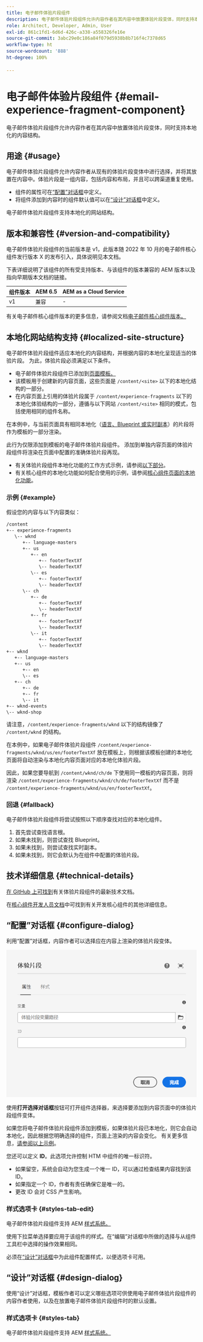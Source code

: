 ```yaml
---
title: 电子邮件体验片段组件
description: 电子邮件体验片段组件允许内容作者在其内容中放置体验片段变体，同时支持本地化的内容结构。
role: Architect, Developer, Admin, User
exl-id: 861c1fd1-6d6d-426c-a338-a558326fe16e
source-git-commit: 3abc29e0c186a84f079d5938b8b716f4c7378d65
workflow-type: ht
source-wordcount: '888'
ht-degree: 100%

---
```



# 电子邮件体验片段组件 {#email-experience-fragment-component}

电子邮件体验片段组件允许内容作者在其内容中放置体验片段变体，同时支持本地化的内容结构。

## 用途 {#usage}

电子邮件体验片段组件允许内容作者从现有的体验片段变体中进行选择，并将其放置在内容中。体验片段是一组内容，包括内容和布局，并且可以跨渠道重复使用。

* 组件的属性可在[“配置”对话框](#configure-dialog)中定义。
* 将组件添加到内容时的组件默认值可以在[“设计”对话框](#design-dialog)中定义。

电子邮件体验片段组件支持本地化的网站结构。

## 版本和兼容性 {#version-and-compatibility}

电子邮件体验片段组件的当前版本是 v1，此版本随 2022 年 10 月的电子邮件核心组件发行版本 X 的发布引入，具体说明见本文档。

下表详细说明了该组件的所有受支持版本、与该组件的版本兼容的 AEM 版本以及指向早期版本文档的链接。

| 组件版本 | AEM 6.5 | AEM as a Cloud Service |
|---|---|---|
| v1 | 兼容 | - |

有关电子邮件核心组件版本的更多信息，请参阅文档[电子邮件核心组件版本。](/help/email/versions.md)

## 本地化网站结构支持 {#localized-site-structure}

电子邮件体验片段组件适应本地化的内容结构，并根据内容的本地化呈现适当的体验片段。 为此，体验片段必须满足以下条件。

* 电子邮件体验片段组件已添加到[页面模板。](https://experienceleague.adobe.com/docs/experience-manager-cloud-service/content/sites/authoring/features/templates.html)
* 该模板用于创建新的内容页面，这些页面是 `/content/<site>` 以下的本地化结构的一部分。
* 在内容页面上引用的体验片段属于 `/content/experience-fragments` 以下的本地化体验结构的一部分，遵循与以下网站 `/content/<site>` 相同的模式，包括使用相同的组件名称。

在本例中，与当前页面具有相同本地化（[语言、Blueprint 或实时副本](https://experienceleague.adobe.com/docs/experience-manager-cloud-service/content/sites/administering/reusing-content/msm-and-translation.html)）的片段将作为模板的一部分渲染。

此行为仅限添加到模板的电子邮件体验片段组件。 添加到单独内容页面的体验片段组件将渲染在页面中配置的准确体验片段再现。

* 有关体验片段组件本地化功能的工作方式示例，请参阅[以下部分](#example)。
* 有关核心组件的本地化功能如何配合使用的示例，请参阅[核心组件页面的本地化功能](/help/get-started/localization.md)。

### 示例 {#example}

假设您的内容与以下内容类似：

```
/content
+-- experience-fragments
   \-- wknd
      +-- language-masters
      +-- us
         +-- en
            +-- footerTextXf
            \-- headerTextXf
         \-- es
            +-- footerTextXf
            \-- headerTextXf
      \-- ch
         +-- de
            +-- footerTextXf
            \-- headerTextXf
         +-- fr
            +-- footerTextXf
            \-- headerTextXf
         \-- it
            +-- footerTextXf
            \-- headerTextXf
+-- wknd
   +-- language-masters
   +-- us
      +-- en
      \-- es
   +-- ch
      +-- de
      +-- fr
      \-- it
+-- wknd-events
\-- wknd-shop
```

请注意，`/content/experience-fragments/wknd` 以下的结构镜像了 `/content/wknd` 的结构。

在本例中，如果电子邮件体验片段组件 `/content/experience-fragments/wknd/us/en/footerTextXf` 放在模板上，则根据该模板创建的本地化页面将自动渲染与本地化内容页面对应的本地化体验片段。

因此，如果您要导航到 `/content/wknd/ch/de` 下使用同一模板的内容页面，则将渲染 `/content/experience-fragments/wknd/ch/de/footerTextXf` 而不是 `/content/experience-fragments/wknd/us/en/footerTextXf`。

### 回退 {#fallback}

电子邮件体验片段组件将尝试按照以下顺序查找对应的本地化组件。

1. 首先尝试查找语言根。
1. 如果未找到，则尝试查找 Blueprint。
1. 如果未找到，则尝试查找实时副本。
1. 如果未找到，则它会默认为在组件中配置的体验片段。

## 技术详细信息 {#technical-details}

[在 GitHub 上可找到](https://adobe.com/go/aem_cmp_email_tech_xf_v1_cn)有关体验片段组件的最新技术文档。

在[核心组件开发人员文档](/help/developing/overview.md)中可找到有关开发核心组件的其他详细信息。

## “配置”对话框 {#configure-dialog}

利用“配置”对话框，内容作者可以选择应在内容上渲染的体验片段变体。

![电子邮件体验片段组件的“编辑”对话框](/help/email/assets/email-experience-fragment-edit.png)

使用&#x200B;**打开选择对话框**&#x200B;按钮可打开组件选择器，来选择要添加到内容页面中的体验片段组件变体。

如果您将电子邮件体验片段组件添加到模板，如果体验片段已本地化，则它会自动本地化，因此根据您明确选择的组件，页面上渲染的内容会变化。 有关更多信息，[请参阅以上示例](#example)。

您还可以定义 **ID**。此选项允许控制 HTM 中组件的唯一标识符。

* 如果留空，系统会自动为您生成一个唯一 ID，可以通过检查结果内容找到该 ID。
* 如果指定一个 ID，作者有责任确保它是唯一的。
* 更改 ID 会对 CSS 产生影响。

### 样式选项卡 {#styles-tab-edit}

电子邮件体验片段组件支持 AEM [样式系统。](/help/get-started/authoring.md#component-styling)

使用下拉菜单选择要应用于该组件的样式。在“编辑”对话框中所做的选择与从组件工具栏中选择的操作效果相同。

必须在[“设计”对话框](#design-dialog)中为此组件配置样式，以便选项卡可用。

## “设计”对话框 {#design-dialog}

使用“设计”对话框，模板作者可以定义哪些选项可供使用电子邮件体验片段组件的内容作者使用，以及在放置电子邮件体验片段组件时的默认设置。

### 样式选项卡 {#styles-tab}

电子邮件体验片段组件支持 AEM [样式系统。](/help/get-started/authoring.md#component-styling)
